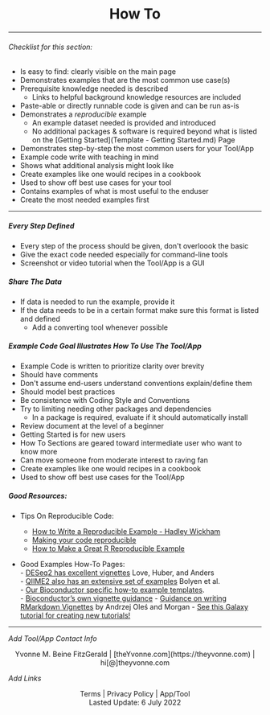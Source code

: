 <h1 align="center">How To</h1>


---

###### _Checklist for this section:_

- Is easy to find: clearly visible on the main page
- Demonstrates examples that are the most common use case(s)
- Prerequisite knowledge needed is described
  - Links to helpful background knowledge resources are included
- Paste-able or directly runnable code is given and can be run as-is
- Demonstrates a _reproducible_ example
  - An example dataset needed is provided and introduced
  - No additional packages & software is required beyond what is listed on the [Getting Started](Template - Getting Started.md) Page
- Demonstrates step-by-step the most common users for your Tool/App
- Example code write with teaching in mind
- Shows what additional analysis might look like
- Create examples like one would recipes in a cookbook
- Used to show off best use cases for your tool
- Contains examples of what is most useful to the enduser
- Create the most needed examples first



---

##### Every Step Defined
- Every step of the process should be given, don't overloook the basic
- Give the exact code needed especially for command-line tools
- Screenshot or video tutorial when the Tool/App is a GUI

##### Share The Data
- If data is needed to run the example, provide it
- If the data needs to be in a certain format make sure this format is listed and defined 
   - Add a converting tool whenever possible

##### Example Code Goal Illustrates How To Use The Tool/App

- Example Code is written to prioritize clarity over brevity
- Should have comments
- Don't assume end-users understand conventions explain/define them
- Should model best practices
- Be consistence with Coding Style and Conventions
- Try to limiting needing other packages and dependencies
	- In a package is required, evaluate if it should automatically install
- Review document at the level of a beginner
- Getting Started is for new users
- How To Sections are geared toward intermediate user who want to know more
- Can move someone from moderate interest to raving fan
- Create examples like one would recipes in a cookbook
- Used to show off best use cases for the Tool/App


##### Good Resources:
  - Tips On Reproducible Code:  
    - [How to Write a Reproducible Example - Hadley Wickham](https://gist.github.com/hadley/270442#how-to-write-a-reproducible-example)  
    - [Making your code reproducible](https://methodsblog.com/2017/12/06/making-your-code-reproducible/)  
    - [How to Make a Great R Reproducible Example](https://stackoverflow.com/questions/5963269/how-to-make-a-great-r-reproducible-example)  
    

   - Good Examples How-To Pages:   
    - [DESeq2 has excellent vignettes](http://www.bioconductor.org/packages/release/bioc/vignettes/DESeq2/inst/doc/DESeq2.html) Love, Huber, and Anders  
    - [QIIME2 also has an extensive set of examples](https://docs.qiime2.org/2021.2/tutorials/pd-mice/) Bolyen et al.  
    - [Our Bioconductor specific how-to example templates](https://jhudatascience.org/template-documentation/bioconductor_guides/bioconductor_vignette_template.Rmd).  
    - [Bioconductor’s own vignette guidance](https://www.bioconductor.org/developers/package-guidelines/#Vignettes)
    - [Guidance on writing RMarkdown Vignettes](https://bioconductor.org/packages/devel/bioc/vignettes/BiocStyle/inst/doc/AuthoringRmdVignettes.html) by Andrzej Oleś and Morgan 
    - [See this Galaxy tutorial for creating new tutorials!](https://training.galaxyproject.org/training-material/topics/contributing/tutorials/create-new-tutorial/tutorial.html)


---
_Add Tool/App Contact Info_
<center>Yvonne M. Beine FitzGerald | [theYvonne.com](https://theyvonne.com) | hi[@]theyvonne.com </center>  

_Add Links_

<center>Terms | Privacy Policy | App/Tool </center>

<center>Lasted Update: 6 July 2022 </center>

